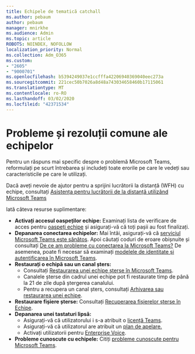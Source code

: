 ```yaml
---
title: Echipele de tematică catchall
ms.author: pebaum
author: pebaum
manager: mnirkhe
ms.audience: Admin
ms.topic: article
ROBOTS: NOINDEX, NOFOLLOW
localization_priority: Normal
ms.collection: Adm_O365
ms.custom:
- "2605"
- "9000701"
ms.openlocfilehash: b5394249037e1ccfffa42206940369040eec273a
ms.sourcegitcommit: 221cec50b7026a8d48a743034658460b17115061
ms.translationtype: MT
ms.contentlocale: ro-RO
ms.lasthandoff: 03/02/2020
ms.locfileid: "42371534"
---
```

# <a name="teams-common-issues-and-resolutions"></a>Probleme și rezoluții comune ale echipelor

Pentru un răspuns mai specific despre o problemă Microsoft Teams, reformulați pe scurt întrebarea și includeți toate erorile pe care le vedeți sau caracteristicile pe care le utilizați.

Dacă aveți nevoie de ajutor pentru a sprijini lucrătorii la distanță (WFH) cu echipe, consultați [Asistența pentru lucrătorii de la distanță utilizând Microsoft Teams](https://docs.microsoft.com/microsoftteams/support-remote-work-with-teams)

Iată câteva resurse suplimentare:

- **Activați accesul oaspeților echipe:** Examinați lista de verificare de acces pentru [oaspeți echipe](https://docs.microsoft.com/microsoftteams/guest-access-checklist) și asigurați-vă că toți pașii au fost finalizați.
- **Depanarea conectarea echipelor:** Mai întâi, asigurați-vă că [serviciul Microsoft Teams este sănătos](https://admin.microsoft.com/Adminportal/Home?source=applauncher#/servicehealth). Apoi căutați coduri de eroare obișnuite și consultați [De ce am probleme cu conectarea la Microsoft Teams?](https://support.office.com/article/a02f683b-61a3-4008-9447-ee60c5593b0f)  De asemenea, poate fi necesar să examinați [modelele de identitate și autentificarea în Microsoft Teams](https://docs.microsoft.com/MicrosoftTeams/identify-models-authentication).
- **Restaurați o echipă sau un canal șters:** 
    - Consultați [Restaurarea unei echipe șterse în Microsoft Teams](https://blogs.technet.microsoft.com/skypehybridguy/2017/07/23/restoring-a-deleted-team-in-microsoft-teams/).
    - Canalele șterse din cadrul unei echipe pot fi restaurate timp de până la 21 de zile după ștergerea canalului. 
    - Pentru a recupera un canal șters, consultați [Arhivarea sau restaurarea unei echipe](https://support.office.com/article/archive-or-restore-a-team-dc161cfd-b328-440f-974b-5da5bd98b5a7).
- **Restaurare fișiere șterse:** Consultați [Recuperarea fișierelor șterse în Echipe](https://support.office.com/article/recover-deleted-files-in-teams-a591d771-89a6-49e2-ab7e-271936fe3c4e).
- **Depanarea unei tastaturi lipsă:**  
    - Asigurați-vă că utilizatorului i s-a atribuit o [licență Teams](https://docs.microsoft.com/MicrosoftTeams/assign-teams-licenses).
    - Asigurați-vă că utilizatorul are atribuit un [plan de apelare.](https://docs.microsoft.com/MicrosoftTeams/calling-plan-landing-page)
    - Activați utilizatorii pentru [Enterprise Voice](https://docs.microsoft.com/skypeforbusiness/skype-for-business-hybrid-solutions/plan-your-phone-system-cloud-pbx-solution/enable-users-for-enterprise-voice-online-and-phone-system-voicemail#to-enable-your-users-for-phone-system-in-office-365-voice-and-voicemail).
- **Probleme cunoscute cu echipele:** Citiți [probleme cunoscute pentru Microsoft Teams](https://docs.microsoft.com/microsoftteams/known-issues).